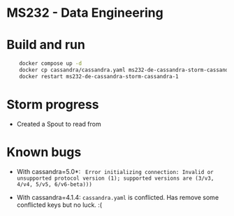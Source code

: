 
# MS232 - Data Engineering



# Build and run
```sh
    docker compose up -d
    docker cp cassandra/cassandra.yaml ms232-de-cassandra-storm-cassandra-1:/etc/cassandra/cassandra.yaml
    docker restart ms232-de-cassandra-storm-cassandra-1
```

# Storm progress
- Created a Spout to read from 

# Known bugs
- With cassandra=5.0*: 
  ``` Error initializing connection: Invalid or unsupported protocol version (1); supported versions are (3/v3, 4/v4, 5/v5, 6/v6-beta)))```

- With cassandra=4.1.4: `cassandra.yaml` is conflicted. Has remove some conflicted keys but no luck. :( 

